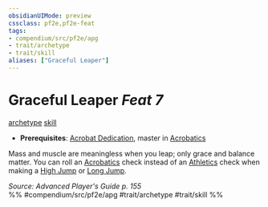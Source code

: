 ```yaml
---
obsidianUIMode: preview
cssclass: pf2e,pf2e-feat
tags:
- compendium/src/pf2e/apg
- trait/archetype
- trait/skill
aliases: ["Graceful Leaper"]
---
```

# Graceful Leaper  *Feat 7*  
[archetype](rules/traits/archetype.md)  [skill](rules/traits/skill.md)  

- **Prerequisites**: [Acrobat Dedication](compendium/feats/acrobat-dedication-apg.md), master in [Acrobatics](compendium/skills.md#Acrobatics)

Mass and muscle are meaningless when you leap; only grace and balance matter. You can roll an [Acrobatics](compendium/skills.md#Acrobatics) check instead of an [Athletics](compendium/skills.md#Athletics) check when making a [High Jump](rules/actions/high-jump.md) or [Long Jump](rules/actions/long-jump.md).

*Source: Advanced Player's Guide p. 155*  
%% #compendium/src/pf2e/apg #trait/archetype #trait/skill %%